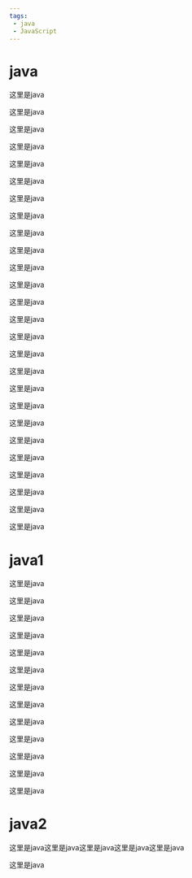 ```yaml
---
tags: 
 - java
 - JavaScript
---
```


# java

这里是java

这里是java

这里是java

这里是java

这里是java

这里是java

这里是java

这里是java

这里是java

这里是java

这里是java

这里是java

这里是java

这里是java

这里是java

这里是java

这里是java

这里是java

这里是java

这里是java

这里是java

这里是java

这里是java

这里是java

这里是java

这里是java

# 

# java1

这里是java

这里是java

这里是java

这里是java

这里是java

这里是java

这里是java

这里是java

这里是java

这里是java

这里是java

这里是java

这里是java

# 

# java2

这里是java这里是java这里是java这里是java这里是java

这里是java

# 
